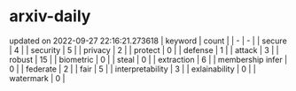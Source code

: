 # arxiv-daily
updated on 2022-09-27 22:16:21.273618
| keyword | count |
| - | - |
| secure | 4 |
| security | 5 |
| privacy | 2 |
| protect | 0 |
| defense | 1 |
| attack | 3 |
| robust | 15 |
| biometric | 0 |
| steal | 0 |
| extraction | 6 |
| membership infer | 0 |
| federate | 2 |
| fair | 5 |
| interpretability | 3 |
| exlainability | 0 |
| watermark | 0 |
